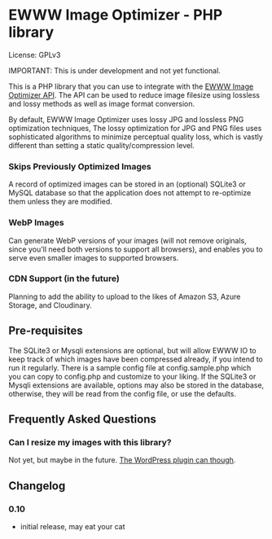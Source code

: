 # EWWW Image Optimizer - PHP library

License: GPLv3

IMPORTANT: This is under development and not yet functional.

This is a PHP library that you can use to integrate with the [EWWW Image Optimizer API](https://ewww.io/). The API can be used to reduce image filesize using lossless and lossy methods as well as image format conversion.

By default, EWWW Image Optimizer uses lossy JPG and lossless PNG optimization techniques, The lossy optimization for JPG and PNG files uses sophisticated algorithms to minimize perceptual quality loss, which is vastly different than setting a static quality/compression level.

### Skips Previously Optimized Images

A record of optimized images can be stored in an (optional) SQLite3 or MySQL database so that the application does not attempt to re-optimize them unless they are modified.

### WebP Images

Can generate WebP versions of your images (will not remove originals, since you'll need both versions to support all browsers), and enables you to serve even smaller images to supported browsers.

### CDN Support (in the future)

Planning to add the ability to upload to the likes of Amazon S3, Azure Storage, and Cloudinary.

## Pre-requisites

The SQLite3 or Mysqli extensions are optional, but will allow EWWW IO to keep track of which images have been compressed already, if you intend to run it regularly. There is a sample config file at config.sample.php which you can copy to config.php and customize to your liking. If the SQLite3 or Mysqli extensions are available, options may also be stored in the database, otherwise, they will be read from the config file, or use the defaults.

## Frequently Asked Questions

### Can I resize my images with this library?

Not yet, but maybe in the future. [The WordPress plugin can though](https://ewww.io).


## Changelog

### 0.10
* initial release, may eat your cat

